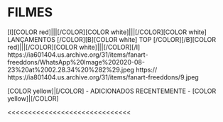 # FILMES

<channels>
<channel>
<name>[I][COLOR red]|||[/COLOR][COLOR white]|||[/COLOR][COLOR  white] LANÇAMENTOS [/COLOR][B][COLOR white] TOP [/COLOR][/B][COLOR red]|||[/COLOR][COLOR white]|||[/COLOR][/I]</name>
<thumbnail>https://ia601404.us.archive.org/31/items/fanart-freeddons/WhatsApp%20Image%202020-08-23%20at%2002.28.34%20%282%29.jpeg</thumbnail>
<externallink>https://</externallink>
<fanart>https://ia801404.us.archive.org/31/items/fanart-freeddons/9.jpeg</fanart>
<info>
  
[COLOR yellow]|[/COLOR] - ADICIONADOS RECENTEMENTE - [COLOR yellow]|[/COLOR]</info>
</channel>
</channels>

<<<<<<<<<<<<<<<<<<<<<<<<<<<<<<
